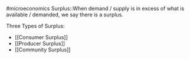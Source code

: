#microeconomics 
Surplus::When demand / supply is in excess of what is available / demanded, we say there is a surplus.

Three Types of Surplus:
* [[Consumer Surplus]]
* [[Producer Surplus]]
* [[Community Surplus]]